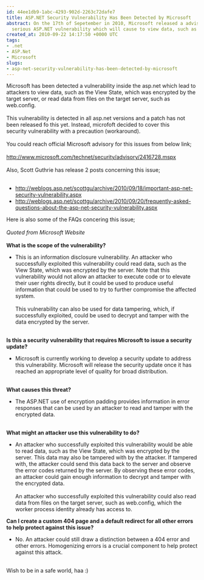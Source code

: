 ```yaml
---
id: 44ee1db9-1abc-4293-902d-2263c72dafe7
title: ASP.NET Security Vulnerability Has Been Detected by Microsoft
abstract: On the 17th of Sepetember in 2010, Microsoft released a advisory for a very
  serious ASP.NET vulnerability which will cause to view data, such as the View State
created_at: 2010-09-22 14:17:50 +0000 UTC
tags:
- .net
- ASP.Net
- Microsoft
slugs:
- asp-net-security-vulnerability-has-been-detected-by-microsoft
---
```


<p>Microsoft has been detected a vulnerability inside the asp.net which lead to attackers to&nbsp;view data, such as the View State, which was encrypted by the target server, or read data from files on the target server, such as web.config.&nbsp;<br /> <br /> This&nbsp;vulnerability is detected in all asp.net versions and a patch has not been released fo this yet. Instead, microfoft decided to cover this security&nbsp;vulnerability&nbsp;with a precaution (workaround).<br /> <br /> You could reach official Microsoft advisory for this issues from below link;<br /> <br /> <a target="_parent" href="http://www.microsoft.com/technet/security/advisory/2416728.mspx">http://www.microsoft.com/technet/security/advisory/2416728.mspx</a><br /> <br /> Also, Scott Guthrie has release 2 posts concerning this issue;<br /> <br /></p>
<ul>
<li><a href="http://weblogs.asp.net/scottgu/archive/2010/09/18/important-asp-net-security-vulnerability.aspx">http://weblogs.asp.net/scottgu/archive/2010/09/18/important-asp-net-security-vulnerability.aspx</a></li>
<li><a href="http://weblogs.asp.net/scottgu/archive/2010/09/20/frequently-asked-questions-about-the-asp-net-security-vulnerability.aspx">http://weblogs.asp.net/scottgu/archive/2010/09/20/frequently-asked-questions-about-the-asp-net-security-vulnerability.aspx</a></li>
</ul>
<p>Here is also some of the FAQs concering this issue;<br /> <br /> <span style="font-style: italic;">Quoted from Microsoft Website<br /> <br /> </span><span style="font-weight: bold;">What is the scope of the vulnerability?&nbsp;<br /> </span></p>
<ul>
<li>This is an information disclosure vulnerability. An attacker who successfully exploited this vulnerability could read data, such as the View State, which was encrypted by the server. Note that this vulnerability would not allow an attacker to execute code or to elevate their user rights directly, but it could be used to produce useful information that could be used to try to further compromise the affected system.<br /> <br /> This vulnerability can also be used for data tampering, which, if successfully exploited, could be used to decrypt and tamper with the data encrypted by the server.</li>
</ul>
<p><br /> <span style="font-weight: bold;">Is this a security vulnerability that requires Microsoft to issue a security update?&nbsp;<br /> </span></p>
<ul>
<li>Microsoft is currently working to develop a security update to address this vulnerability. Microsoft will release the security update once it has reached an appropriate level of quality for broad distribution.</li>
</ul>
<p><span style="font-weight: bold;"><br /> What causes this threat?&nbsp;<br /> </span></p>
<ul>
<li>The ASP.NET use of encryption padding provides information in error responses that can be used by an attacker to read and tamper with the encrypted data.</li>
</ul>
<p><br /> <span style="font-weight: bold;">What might an attacker use this vulnerability to do?<br /> </span></p>
<ul>
<li>An attacker who successfully exploited this vulnerability would be able to read data, such as the View State, which was encrypted by the server. This data may also be tampered with by the attacker. If tampered with, the attacker could send this data back to the server and observe the error codes returned by the server. By observing these error codes, an attacker could gain enough information to decrypt and tamper with the encrypted data.<br /> <br /> An attacker who successfully exploited this vulnerability could also read data from files on the target server, such as web.config, which the worker process identity already has access to.</li>
</ul>
<p><span style="font-weight: bold;">Can I create a custom 404 page and a default redirect for all other errors to help protect against this issue?<br /> </span></p>
<ul>
<li>No. An attacker could still draw a distinction between a 404 error and other errors. Homogenizing errors is a crucial component to help protect against this attack.</li>
</ul>
<p><br /> Wish to be in a safe world, haa :)</p>